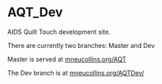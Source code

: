 # AQT_Dev
AIDS Quilt Touch development site.

There are currently two branches: Master and Dev

Master is served at [mneucollins.org/AQT](http://mneucollins.org/AQT/)

The Dev branch is at [mneucollins.org/AQTDev/](http://mneucollins.org/AQTDev/)
